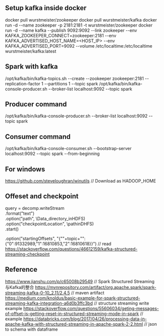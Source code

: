 ## Setup kafka inside docker
docker pull wurstmeister/zookeeper
docker pull wurstmeister/kafka
docker run -d --name zookeeper -p 2181:2181 -t wurstmeister/zookeeper
docker run -d --name kafka --publish 9092:9092 --link zookeeper --env KAFKA_ZOOKEEPER_CONNECT=zookeeper:2181 --env KAFKA_ADVERTISED_HOST_NAME=<HOST_IP> --env KAFKA_ADVERTISED_PORT=9092 --volume /etc/localtime:/etc/localtime wurstmeister/kafka:latest

## Spark with kafka
/opt/kafka/bin/kafka-topics.sh  --create --zookeeper zookeeper:2181 --replication-factor 1 --partitions 1 --topic spark
/opt/kafka/bin/kafka-console-producer.sh --broker-list localhost:9092 --topic spark

## Producer command
/opt/kafka/bin/kafka-console-producer.sh --broker-list localhost:9092 --topic spark

## Consumer command
/opt/kafka/bin/kafka-console-consumer.sh --bootstrap-server localhost:9092 --topic spark --from-beginning


## For windows
https://github.com/steveloughran/winutils  // Download as HADOOP_HOME

## Offeset and checkpoint
query = decomp.writeStream\
    .format("text")\
    .option("path", \Data_directory_inHDFS) \
    .option("checkpointLocation", \pathinDHFS\) \
    .start()


.option("startingOffsets", "{\""+topic+"\":{\"0\":91332989,\"1\":16810853,\"2\":16810618}}")   // read
https://stackoverflow.com/questions/46612159/kafka-structured-streaming-checkpoint

## Reference
https://www.jianshu.com/p/c65008b29549    // Spark Structured Streaming 与Kafka的整合
https://mvnrepository.com/artifact/org.apache.spark/spark-streaming-kafka-0-10_2.11/2.4.5  // maven artifact
https://medium.com/knoldus/basic-example-for-spark-structured-streaming-kafka-integration-a6d0b3ffc3bd  // structure streaming write example 
https://stackoverflow.com/questions/55606034/geting-messages-of-offset-is-getting-reset-in-structured-streaming-mode-in-spark // example
https://databricks.com/blog/2017/04/26/processing-data-in-apache-kafka-with-structured-streaming-in-apache-spark-2-2.html   // json to schema with dataframe